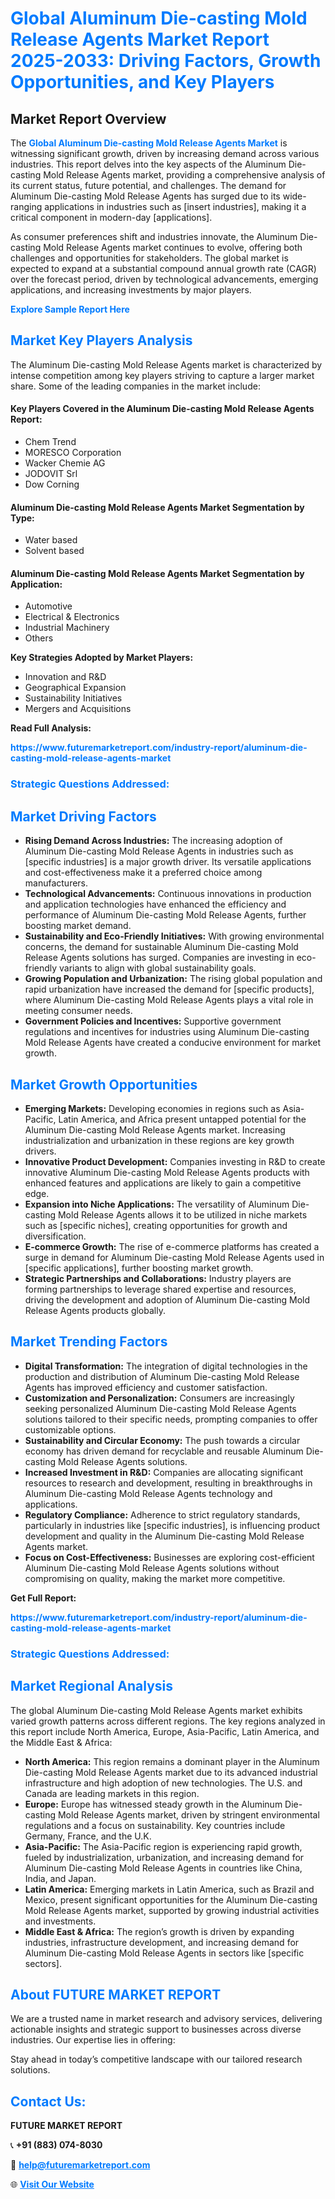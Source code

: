<h1 style="color: #007BFF;">Global Aluminum Die-casting Mold Release Agents Market Report 2025-2033: Driving Factors, Growth Opportunities, and Key Players</h1>

<section id="overview">
<h2>Market Report Overview</h2>
<p>The <a href="https://www.futuremarketreport.com/industry-report/aluminum-die-casting-mold-release-agents-market" style="color: #007BFF; text-decoration: none;"><strong>Global Aluminum Die-casting Mold Release Agents Market</strong></a> is witnessing significant growth, driven by increasing demand across various industries. This report delves into the key aspects of the Aluminum Die-casting Mold Release Agents market, providing a comprehensive analysis of its current status, future potential, and challenges. The demand for Aluminum Die-casting Mold Release Agents has surged due to its wide-ranging applications in industries such as [insert industries], making it a critical component in modern-day [applications].</p>
<p>As consumer preferences shift and industries innovate, the Aluminum Die-casting Mold Release Agents market continues to evolve, offering both challenges and opportunities for stakeholders. The global market is expected to expand at a substantial compound annual growth rate (CAGR) over the forecast period, driven by technological advancements, emerging applications, and increasing investments by major players.</p>
</section>

<section id="overview">
<p><a href="https://www.futuremarketreport.com/request-sample/reportId=43622" style="color: #007BFF; text-decoration: none;"><strong>Explore Sample Report Here</strong></a></p>
</section>

<section id="key-players">
<h2 style="color: #007BFF;">Market Key Players Analysis</h2>
<p>The Aluminum Die-casting Mold Release Agents market is characterized by intense competition among key players striving to capture a larger market share. Some of the leading companies in the market include:</p>
<h4>Key Players Covered in the Aluminum Die-casting Mold Release Agents Report:</h4>
<ul><li>Chem Trend</li><li>MORESCO Corporation</li><li>Wacker Chemie AG</li><li>JODOVIT Srl</li><li>Dow Corning</li></ul>
<h4>Aluminum Die-casting Mold Release Agents Market Segmentation by Type:</h4>
<ul><li>Water based</li><li>Solvent based</li></ul>

<h4>Aluminum Die-casting Mold Release Agents Market Segmentation by Application:</h4>
<ul><li>Automotive</li><li>Electrical &amp; Electronics</li><li>Industrial Machinery</li><li>Others</li></ul>
<p><strong>Key Strategies Adopted by Market Players:</strong></p>
<ul>
<li>Innovation and R&D</li>
<li>Geographical Expansion</li>
<li>Sustainability Initiatives</li>
<li>Mergers and Acquisitions</li>
</ul>
</section>

<section>
<p><strong>Read Full Analysis: </strong></p><a href="https://www.futuremarketreport.com/industry-report/aluminum-die-casting-mold-release-agents-market" style="color: #007BFF; text-decoration: none;"><strong>https://www.futuremarketreport.com/industry-report/aluminum-die-casting-mold-release-agents-market</strong></a>
<h3 style="color: #007BFF;">Strategic Questions Addressed:</h3>
</section>

<section id="driving-factors">
<h2 style="color: #007BFF;">Market Driving Factors</h2>
<ul>
<li><strong>Rising Demand Across Industries:</strong> The increasing adoption of Aluminum Die-casting Mold Release Agents in industries such as [specific industries] is a major growth driver. Its versatile applications and cost-effectiveness make it a preferred choice among manufacturers.</li>
<li><strong>Technological Advancements:</strong> Continuous innovations in production and application technologies have enhanced the efficiency and performance of Aluminum Die-casting Mold Release Agents, further boosting market demand.</li>
<li><strong>Sustainability and Eco-Friendly Initiatives:</strong> With growing environmental concerns, the demand for sustainable Aluminum Die-casting Mold Release Agents solutions has surged. Companies are investing in eco-friendly variants to align with global sustainability goals.</li>
<li><strong>Growing Population and Urbanization:</strong> The rising global population and rapid urbanization have increased the demand for [specific products], where Aluminum Die-casting Mold Release Agents plays a vital role in meeting consumer needs.</li>
<li><strong>Government Policies and Incentives:</strong> Supportive government regulations and incentives for industries using Aluminum Die-casting Mold Release Agents have created a conducive environment for market growth.</li>
</ul>
</section>

<section id="growth-opportunities">
<h2 style="color: #007BFF;">Market Growth Opportunities</h2>
<ul>
<li><strong>Emerging Markets:</strong> Developing economies in regions such as Asia-Pacific, Latin America, and Africa present untapped potential for the Aluminum Die-casting Mold Release Agents market. Increasing industrialization and urbanization in these regions are key growth drivers.</li>
<li><strong>Innovative Product Development:</strong> Companies investing in R&D to create innovative Aluminum Die-casting Mold Release Agents products with enhanced features and applications are likely to gain a competitive edge.</li>
<li><strong>Expansion into Niche Applications:</strong> The versatility of Aluminum Die-casting Mold Release Agents allows it to be utilized in niche markets such as [specific niches], creating opportunities for growth and diversification.</li>
<li><strong>E-commerce Growth:</strong> The rise of e-commerce platforms has created a surge in demand for Aluminum Die-casting Mold Release Agents used in [specific applications], further boosting market growth.</li>
<li><strong>Strategic Partnerships and Collaborations:</strong> Industry players are forming partnerships to leverage shared expertise and resources, driving the development and adoption of Aluminum Die-casting Mold Release Agents products globally.</li>
</ul>
</section>

<section id="trending-factors">
<h2 style="color: #007BFF;">Market Trending Factors</h2>
<ul>
<li><strong>Digital Transformation:</strong> The integration of digital technologies in the production and distribution of Aluminum Die-casting Mold Release Agents has improved efficiency and customer satisfaction.</li>
<li><strong>Customization and Personalization:</strong> Consumers are increasingly seeking personalized Aluminum Die-casting Mold Release Agents solutions tailored to their specific needs, prompting companies to offer customizable options.</li>
<li><strong>Sustainability and Circular Economy:</strong> The push towards a circular economy has driven demand for recyclable and reusable Aluminum Die-casting Mold Release Agents solutions.</li>
<li><strong>Increased Investment in R&D:</strong> Companies are allocating significant resources to research and development, resulting in breakthroughs in Aluminum Die-casting Mold Release Agents technology and applications.</li>
<li><strong>Regulatory Compliance:</strong> Adherence to strict regulatory standards, particularly in industries like [specific industries], is influencing product development and quality in the Aluminum Die-casting Mold Release Agents market.</li>
<li><strong>Focus on Cost-Effectiveness:</strong> Businesses are exploring cost-efficient Aluminum Die-casting Mold Release Agents solutions without compromising on quality, making the market more competitive.</li>
</ul>
</section>

<section>
<p><strong>Get Full Report: </strong></p><a href="https://www.futuremarketreport.com/industry-report/aluminum-die-casting-mold-release-agents-market" style="color: #007BFF; text-decoration: none;"><strong>https://www.futuremarketreport.com/industry-report/aluminum-die-casting-mold-release-agents-market</strong></a>
<h3 style="color: #007BFF;">Strategic Questions Addressed:</h3>
</section>


<section id="regional-analysis">
<h2 style="color: #007BFF;">Market Regional Analysis</h2>
<p>The global Aluminum Die-casting Mold Release Agents market exhibits varied growth patterns across different regions. The key regions analyzed in this report include North America, Europe, Asia-Pacific, Latin America, and the Middle East & Africa:</p>
<ul>
<li><strong>North America:</strong> This region remains a dominant player in the Aluminum Die-casting Mold Release Agents market due to its advanced industrial infrastructure and high adoption of new technologies. The U.S. and Canada are leading markets in this region.</li>
<li><strong>Europe:</strong> Europe has witnessed steady growth in the Aluminum Die-casting Mold Release Agents market, driven by stringent environmental regulations and a focus on sustainability. Key countries include Germany, France, and the U.K.</li>
<li><strong>Asia-Pacific:</strong> The Asia-Pacific region is experiencing rapid growth, fueled by industrialization, urbanization, and increasing demand for Aluminum Die-casting Mold Release Agents in countries like China, India, and Japan.</li>
<li><strong>Latin America:</strong> Emerging markets in Latin America, such as Brazil and Mexico, present significant opportunities for the Aluminum Die-casting Mold Release Agents market, supported by growing industrial activities and investments.</li>
<li><strong>Middle East & Africa:</strong> The region’s growth is driven by expanding industries, infrastructure development, and increasing demand for Aluminum Die-casting Mold Release Agents in sectors like [specific sectors].</li>
</ul>
</section>

<footer>
<h2 style="color: #007BFF;">About FUTURE MARKET REPORT</h2>
<p>We are a trusted name in market research and advisory services, delivering actionable insights and strategic support to businesses across diverse industries. Our expertise lies in offering:</p>

<p>Stay ahead in today’s competitive landscape with our tailored research solutions.</p>

<h2 style="color: #007BFF;">Contact Us:</h2>
<p><strong>FUTURE MARKET REPORT</strong></p>
<p>📞 <strong>+91 (883) 074-8030</strong></p>
<p>📧 <strong><a href="mailto:help@futuremarketreport.com" style="color: #007BFF;">help@futuremarketreport.com</a></strong></p>
<p>🌐 <strong><a href="https://www.futuremarketreport.com/" style="color: #007BFF;">Visit Our Website</a></strong></p>
</footer>